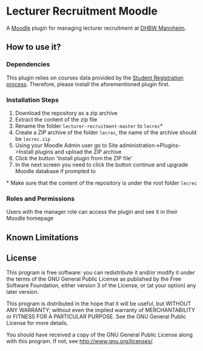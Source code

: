 # Lecturer Recruitment Moodle #
A [Moodle](https://moodle.org/) plugin for managing lecturer recruitment at [DHBW Mannheim](https://www.mannheim.dhbw.de).



## How to use it?

### Dependencies
This plugin relies on courses data provided by the [Student Registration process](https://github.com/DHBW-sWIm/student-registration-moodle-17). Therefore, please install the aforementioned plugin first.

### Installation Steps
1. Download the repository as a zip archive
2. Extract the content of the zip file
3. Rename the folder ```lecturer-recruitment-master``` to ```lecrec```*
4. Create a ZIP archive of the folder ```lecrec```, the name of the archive should be ```lecrec.zip```
5. Using your Moodle Admin user go to Site administration->Plugins->Install plugins and upload the ZIP archive
6. Click the button 'Install plugin from the ZIP file'
7. In the next screen you need to click the button continue and upgrade Moodle database if prompted to

\* Make sure that the content of the repository is under the root folder ```lecrec```
### Roles and Permissions 
Users with the manager role can access the plugin and see it in their Moodle homepage

## Known Limitations

## License ##


This program is free software: you can redistribute it and/or modify it under
the terms of the GNU General Public License as published by the Free Software
Foundation, either version 3 of the License, or (at your option) any later
version.

This program is distributed in the hope that it will be useful, but WITHOUT ANY
WARRANTY; without even the implied warranty of MERCHANTABILITY or FITNESS FOR A
PARTICULAR PURPOSE.  See the GNU General Public License for more details.

You should have received a copy of the GNU General Public License along with
this program.  If not, see <http://www.gnu.org/licenses/>.
